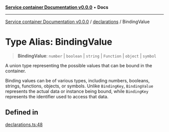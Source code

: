 [**Service container Documentation v0.0.0**](../../README.md) • **Docs**

***

[Service container Documentation v0.0.0](../../modules.md) / [declarations](../README.md) / BindingValue

# Type Alias: BindingValue

> **BindingValue**: `number` \| `boolean` \| `string` \| `Function` \| `object` \| `symbol`

A union type representing the possible values that can be bound in the container.

Binding values can be of various types, including numbers, booleans, strings, functions, objects, or symbols.
Unlike `BindingKey`, `BindingValue` represents the actual data or instance being bound, while `BindingKey` represents the identifier used to access that data.

## Defined in

[declarations.ts:48](https://github.com/stonemjs/service-container/blob/facb7eba71781c35c6df9764b1f17d5385f9ab10/src/declarations.ts#L48)
